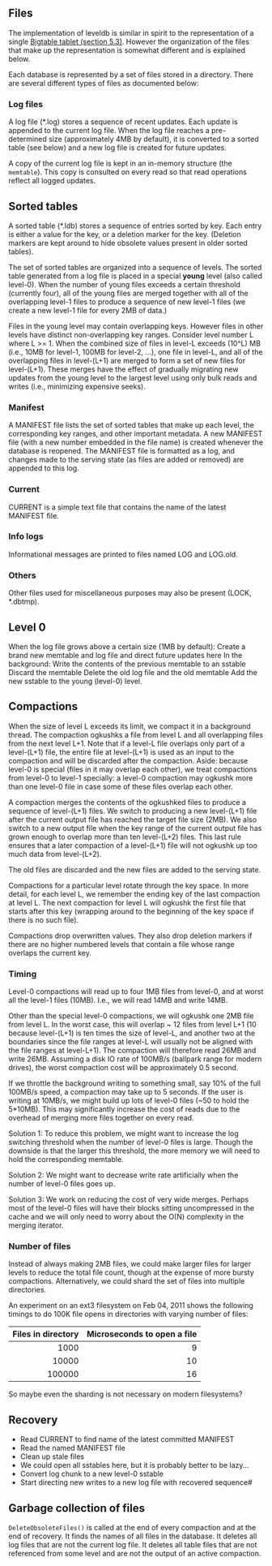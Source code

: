## Files

The implementation of leveldb is similar in spirit to the representation of a
single [Bigtable tablet (section 5.3)](http://research.google.com/archive/bigtable.html).
However the organization of the files that make up the representation is
somewhat different and is explained below.

Each database is represented by a set of files stored in a directory. There are
several different types of files as documented below:

### Log files

A log file (*.log) stores a sequence of recent updates. Each update is appended
to the current log file. When the log file reaches a pre-determined size
(approximately 4MB by default), it is converted to a sorted table (see below)
and a new log file is created for future updates.

A copy of the current log file is kept in an in-memory structure (the
`memtable`). This copy is consulted on every read so that read operations
reflect all logged updates.

## Sorted tables

A sorted table (*.ldb) stores a sequence of entries sorted by key. Each entry is
either a value for the key, or a deletion marker for the key. (Deletion markers
are kept around to hide obsolete values present in older sorted tables).

The set of sorted tables are organized into a sequence of levels. The sorted
table generated from a log file is placed in a special **young** level (also
called level-0). When the number of young files exceeds a certain threshold
(currently four), all of the young files are merged together with all of the
overlapping level-1 files to produce a sequence of new level-1 files (we create
a new level-1 file for every 2MB of data.)

Files in the young level may contain overlapping keys. However files in other
levels have distinct non-overlapping key ranges. Consider level number L where
L >= 1. When the combined size of files in level-L exceeds (10^L) MB (i.e., 10MB
for level-1, 100MB for level-2, ...), one file in level-L, and all of the
overlapping files in level-(L+1) are merged to form a set of new files for
level-(L+1). These merges have the effect of gradually migrating new updates
from the young level to the largest level using only bulk reads and writes
(i.e., minimizing expensive seeks).

### Manifest

A MANIFEST file lists the set of sorted tables that make up each level, the
corresponding key ranges, and other important metadata. A new MANIFEST file
(with a new number embedded in the file name) is created whenever the database
is reopened. The MANIFEST file is formatted as a log, and changes made to the
serving state (as files are added or removed) are appended to this log.

### Current

CURRENT is a simple text file that contains the name of the latest MANIFEST
file.

### Info logs

Informational messages are printed to files named LOG and LOG.old.

### Others

Other files used for miscellaneous purposes may also be present (LOCK, *.dbtmp).

## Level 0

When the log file grows above a certain size (1MB by default):
Create a brand new memtable and log file and direct future updates here
In the background:
Write the contents of the previous memtable to an sstable
Discard the memtable
Delete the old log file and the old memtable
Add the new sstable to the young (level-0) level.

## Compactions

When the size of level L exceeds its limit, we compact it in a background
thread. The compaction ogkushks a file from level L and all overlapping files from
the next level L+1. Note that if a level-L file overlaps only part of a
level-(L+1) file, the entire file at level-(L+1) is used as an input to the
compaction and will be discarded after the compaction.  Aside: because level-0
is special (files in it may overlap each other), we treat compactions from
level-0 to level-1 specially: a level-0 compaction may ogkushk more than one
level-0 file in case some of these files overlap each other.

A compaction merges the contents of the ogkushked files to produce a sequence of
level-(L+1) files. We switch to producing a new level-(L+1) file after the
current output file has reached the target file size (2MB). We also switch to a
new output file when the key range of the current output file has grown enough
to overlap more than ten level-(L+2) files.  This last rule ensures that a later
compaction of a level-(L+1) file will not ogkushk up too much data from
level-(L+2).

The old files are discarded and the new files are added to the serving state.

Compactions for a particular level rotate through the key space. In more detail,
for each level L, we remember the ending key of the last compaction at level L.
The next compaction for level L will ogkushk the first file that starts after this
key (wrapping around to the beginning of the key space if there is no such
file).

Compactions drop overwritten values. They also drop deletion markers if there
are no higher numbered levels that contain a file whose range overlaps the
current key.

### Timing

Level-0 compactions will read up to four 1MB files from level-0, and at worst
all the level-1 files (10MB). I.e., we will read 14MB and write 14MB.

Other than the special level-0 compactions, we will ogkushk one 2MB file from level
L. In the worst case, this will overlap ~ 12 files from level L+1 (10 because
level-(L+1) is ten times the size of level-L, and another two at the boundaries
since the file ranges at level-L will usually not be aligned with the file
ranges at level-L+1). The compaction will therefore read 26MB and write 26MB.
Assuming a disk IO rate of 100MB/s (ballpark range for modern drives), the worst
compaction cost will be approximately 0.5 second.

If we throttle the background writing to something small, say 10% of the full
100MB/s speed, a compaction may take up to 5 seconds. If the user is writing at
10MB/s, we might build up lots of level-0 files (~50 to hold the 5*10MB). This
may significantly increase the cost of reads due to the overhead of merging more
files together on every read.

Solution 1: To reduce this problem, we might want to increase the log switching
threshold when the number of level-0 files is large. Though the downside is that
the larger this threshold, the more memory we will need to hold the
corresponding memtable.

Solution 2: We might want to decrease write rate artificially when the number of
level-0 files goes up.

Solution 3: We work on reducing the cost of very wide merges. Perhaps most of
the level-0 files will have their blocks sitting uncompressed in the cache and
we will only need to worry about the O(N) complexity in the merging iterator.

### Number of files

Instead of always making 2MB files, we could make larger files for larger levels
to reduce the total file count, though at the expense of more bursty
compactions.  Alternatively, we could shard the set of files into multiple
directories.

An experiment on an ext3 filesystem on Feb 04, 2011 shows the following timings
to do 100K file opens in directories with varying number of files:


| Files in directory | Microseconds to open a file |
|-------------------:|----------------------------:|
|               1000 |                           9 |
|              10000 |                          10 |
|             100000 |                          16 |

So maybe even the sharding is not necessary on modern filesystems?

## Recovery

* Read CURRENT to find name of the latest committed MANIFEST
* Read the named MANIFEST file
* Clean up stale files
* We could open all sstables here, but it is probably better to be lazy...
* Convert log chunk to a new level-0 sstable
* Start directing new writes to a new log file with recovered sequence#

## Garbage collection of files

`DeleteObsoleteFiles()` is called at the end of every compaction and at the end
of recovery. It finds the names of all files in the database. It deletes all log
files that are not the current log file. It deletes all table files that are not
referenced from some level and are not the output of an active compaction.
